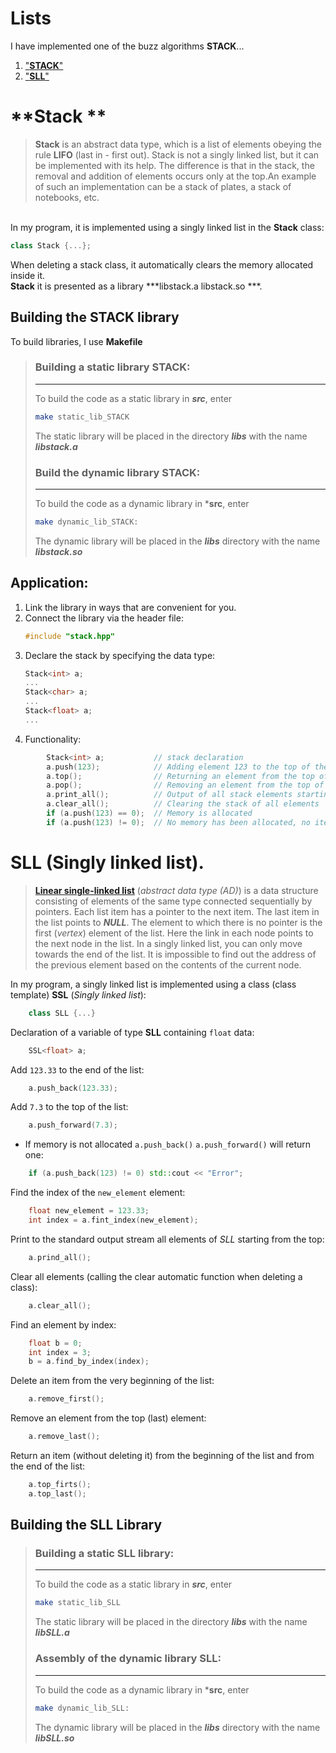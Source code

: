 # **Lists**
I have implemented one of the buzz algorithms **STACK**...

1. ["**STACK**"](#Stack)
2. ["**SLL**"](#SLL)


# **Stack **
> **Stack** is an abstract data type, which is a list of elements obeying the rule **LIFO** (last in - first out). Stack is not a singly linked list, but it can be implemented with its help. The difference is that in the stack, the removal and addition of elements occurs only at the top.An
example of such an implementation can be a stack of plates, a stack of notebooks, etc. 

</br>
In my program, it is implemented using a singly linked list in the <b>Stack</b> class:

```cpp
class Stack {...};
```
When deleting a stack class, it automatically clears the memory allocated inside it.</br>
**Stack** it is presented as a library ***libstack.a libstack.so ***.

## **Building the STACK library**

To build libraries, I use **Makefile**

> ### **Building a static library STACK**:
>___
> To build the code as a static library in ***src***, enter 
> ```sh
> make static_lib_STACK
> ```
> The static library will be placed in the directory ***libs*** with the name ***libstack.a***
> ### **Build the dynamic library STACK**:
>___
> To build the code as a dynamic library in ***src**, enter 
> ```sh
> make dynamic_lib_STACK:
> ```
> The dynamic library will be placed in the ***libs*** directory with the name ***libstack.so***


## **Application:**

1. Link the library in ways that are convenient for you.
2. Connect the library via the header file:
    ```cpp
    #include "stack.hpp"
    ```
3. Declare the stack by specifying the data type:
    ```cpp
    Stack<int> a;
    ...
    Stack<char> a;
    ...
    Stack<float> a;
    ...
    ```
4. Functionality:
```cpp
        Stack<int> a;           // stack declaration
        a.push(123);            // Adding element 123 to the top of the stack. 
        a.top();                // Returning an element from the top of the stack
        a.pop();                // Removing an element from the top of the stack
        a.print_all();          // Output of all stack elements starting from the top
        a.clear_all();          // Clearing the stack of all elements
        if (a.push(123) == 0);  // Memory is allocated
        if (a.push(123) != 0);  // No memory has been allocated, no item has been added
```

# **SLL** (Singly linked list).

> [**Linear single-linked list**](https://en.wikipedia.org/wiki/Linked_list) (*abstract data type (AD)*) is a data structure consisting of elements of the same type connected sequentially by pointers. Each list item has a pointer to the next item. The last item in the list points to ***NULL***. The element to which there is no pointer is the first (*vertex*) element of the list. Here the link in each node points to the next node in the list. In a singly linked list, you can only move towards the end of the list. It is impossible to find out the address of the previous element based on the contents of the current node.

In my program, a singly linked list is implemented using a class (class template) **SSL** (*Singly linked list*):
```cpp
    class SLL {...}
```
Declaration of a variable of type **SLL** containing `float` data:
```cpp
    SSL<float> a;
```
Add `123.33` to the end of the list:
```cpp
    a.push_back(123.33);
```
Add `7.3` to the top of the list:
```cpp
    a.push_forward(7.3);
```

* If memory is not allocated `a.push_back()` `a.push_forward()` will return one:
```cpp
    if (a.push_back(123) != 0) std::cout << "Error";
```

Find the index of the `new_element` element:
```cpp
    float new_element = 123.33;
    int index = a.fint_index(new_element);
```

Print to the standard output stream all elements of *SLL* starting from the top:
```cpp
    a.prind_all();
```

Clear all elements (calling the clear automatic function when deleting a class):
```cpp
    a.clear_all();
```

Find an element by index:
```cpp
    float b = 0;
    int index = 3;
    b = a.find_by_index(index);
```

Delete an item from the very beginning of the list:
```cpp
    a.remove_first();
```

Remove an element from the top (last) element:
```cpp
    a.remove_last();
```

Return an item (without deleting it) from the beginning of the list and from the end of the list:
```cpp
    a.top_firts();
    a.top_last();
```

## **Building the SLL Library**

> ### **Building a static SLL library**:
>___
> To build the code as a static library in ***src***, enter 
> ```sh
> make static_lib_SLL
> ```
> The static library will be placed in the directory ***libs*** with the name ***libSLL.a***
> ### **Assembly of the dynamic library SLL**:
>___
> To build the code as a dynamic library in ***src**, enter 
> ```sh
> make dynamic_lib_SLL:
> ```
> The dynamic library will be placed in the ***libs*** directory with the name ***libSLL.so***